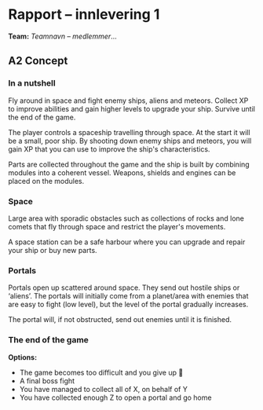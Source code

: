 # Rapport – innlevering 1
**Team:** *Teamnavn* – *medlemmer*...


## A2 Concept 
### In a nutshell

Fly around in space and fight enemy ships, aliens and meteors. Collect XP to improve abilities and gain higher levels to upgrade your ship. Survive until the end of the game.

The player controls a spaceship travelling through space. At the start it will be a small, poor ship. By shooting down enemy ships and meteors, you will gain XP that you can use to improve the ship's characteristics. 

Parts are collected throughout the game and the ship is built by combining modules into a coherent vessel. Weapons, shields and engines can be placed on the modules. 

### Space
Large area with sporadic obstacles such as collections of rocks and lone comets that fly through space and restrict the player's movements.

A space station can be a safe harbour where you can upgrade and repair your ship or buy new parts.


### Portals
Portals open up scattered around space. They send out hostile ships or ‘aliens’. The portals will initially come from a planet/area with enemies that are easy to fight (low level), but the level of the portal gradually increases.

The portal will, if not obstructed, send out enemies until it is finished.

### The end of the game
**Options:**

* The game becomes too difficult and you give up 🙁
* A final boss fight 
* You have managed to collect all of X, on behalf of Y
* You have collected enough Z to open a portal and go home















